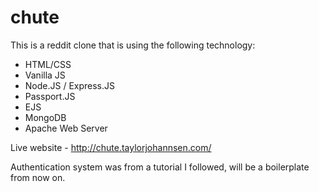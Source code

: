 # chute
This is a reddit clone that is using the following technology:
- HTML/CSS
- Vanilla JS
- Node.JS / Express.JS
- Passport.JS
- EJS 
- MongoDB
- Apache Web Server

Live website - http://chute.taylorjohannsen.com/

Authentication system was from a tutorial I followed, will be a boilerplate from now on. 